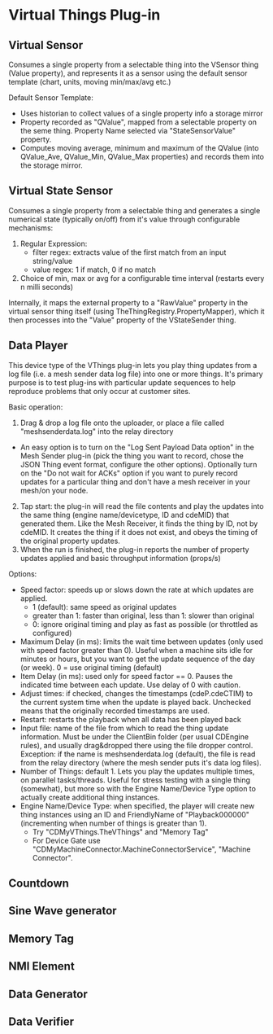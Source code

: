 <!--
SPDX-FileCopyrightText: TRUMPF Laser GmbH, authors: C-Labs
SPDX-License-Identifier: MPL-2.0
-->

# Virtual Things Plug-in

## Virtual Sensor
Consumes a single property from a selectable thing into the VSensor thing (Value property), and represents it as a sensor using the default sensor template (chart, units, moving min/max/avg etc.)

Default Sensor Template:
- Uses historian to collect values of a single property info a storage mirror
- Property recorded as "QValue", mapped from a selectable property on the seme thing. Property Name selected via "StateSensorValue" property.
- Computes moving average, minimum and maximum of the QValue (into QValue_Ave, QValue_Min, QValue_Max properties) and records them into the storage mirror.

## Virtual State Sensor
Consumes a single property from a selectable thing and generates a single numerical state (typically on/off) from it's value through configurable mechanisms:
1) Regular Expression:
	- filter regex: extracts value of the first match from an input string/value
	- value regex: 1 if match, 0 if no match
2) Choice of min, max or avg for a configurable time interval (restarts every n milli seconds)

Internally, it maps the external property to a "RawValue" property in the virtual sensor thing itself (using TheThingRegistry.PropertyMapper), which it then processes into the "Value" property of the VStateSender thing.

## Data Player

This device type of the VThings plug-in lets you play thing updates from a log file (i.e. a mesh sender data log file) into one or more things.
It's primary purpose is to test plug-ins with particular update sequences to help reproduce problems that only occur at customer sites.

Basic operation:
1) Drag & drop a log file onto the uploader, or place a file called "meshsenderdata.log" into the relay directory

- An easy option is to turn on the "Log Sent Payload Data option" in the Mesh Sender plug-in (pick the thing you want to record, chose the JSON Thing event format, configure the other options). Optionally turn on the "Do not wait for ACKs" option if you want to purely record updates for a particular thing and don't have a mesh receiver in your mesh/on your node.

2) Tap start: the plug-in will read the file contents and play the updates into the same thing (engine name/devicetype, ID and cdeMID) that generated them. Like the Mesh Receiver, it finds the thing by ID, not by cdeMID. It creates the thing if it does not exist, and obeys the timing of the original property updates.
3) When the run is finished, the plug-in reports the number of property updates applied and basic throughput information (props/s)

Options:
- Speed factor: speeds up or slows down the rate at which updates are applied.
   - 1 (default): same speed as original updates
   - greater than 1: faster than original, less than 1: slower than original
   - 0: ignore original timing and play as fast as possible (or throttled as configured)
- Maximum Delay (in ms): limits the wait time between updates (only used with speed factor greater than 0). Useful when a machine sits idle for minutes or hours, but you want to get the update sequence of the day (or week). 0 = use original timing (default)
- Item Delay (in ms): used only for speed factor == 0. Pauses the indicated time between each update. Use delay of 0 with caution.
- Adjust times: if checked, changes the timestamps (cdeP.cdeCTIM) to the current system time when the update is played back. Unchecked means that the originally recorded timestamps are used.
- Restart: restarts the playback when all data has been played back
- Input file: name of the file from which to read the thing update information. Must be under the ClientBin folder (per usual CDEngine rules), and usually drag&dropped there using the file dropper control. Exception: if the name is meshsenderdata.log (default), the file is read from the relay directory (where the mesh sender puts it's data log files).
- Number of Things: default 1. Lets you play the updates multiple times, on parallel tasks/threads. Useful for stress testing with a single thing (somewhat), but more so with the Engine Name/Device Type option to actually create additional thing instances.
- Engine Name/Device Type: when specified, the player will create new thing instances using an ID and FriendlyName of "Playback000000" (incrementing when number of things is greater than 1).
   - Try "CDMyVThings.TheVThings" and "Memory Tag"
   - For Device Gate use "CDMyMachineConnector.MachineConnectorService", "Machine Connector".

## Countdown

## Sine Wave generator

## Memory Tag

## NMI Element

## Data Generator

## Data Verifier

